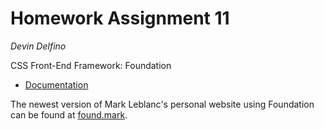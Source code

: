 Homework Assignment 11
======================
*Devin Delfino*

CSS Front-End Framework: Foundation
* [Documentation](foundation.zurb.com)

The newest version of Mark Leblanc's personal website using Foundation can be found at [found.mark](found.mark).
